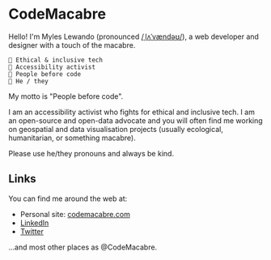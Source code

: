 # CodeMacabre

Hello! I'm Myles Lewando (pronounced [/ˌlʌˈvændəʊ/](https://itinerarium.github.io/phoneme-synthesis/?w=%2Fl%CA%8C%20v%C3%A6n%20d%C9%99%CA%8A%2F)), a web developer and designer with a touch of the macabre.

```
🖤 Ethical & inclusive tech
💜 Accessibility activist
💙 People before code
👤 He / they
```

My motto is "People before code".

I am an accessibility activist who fights for ethical and inclusive tech. I am an open-source and open-data advocate and you will often find me working on geospatial and data visualisation projects (usually ecological, humanitarian, or something macabre).

Please use he/they pronouns and always be kind.

## Links
You can find me around the web at:
+ Personal site: [codemacabre.com](https://codemacabre.com)
+ [LinkedIn](https://www.linkedin.com/in/mtlewando/)
+ [Twitter](https://twitter.com/codemacabre)

&hellip;and most other places as @CodeMacabre.
